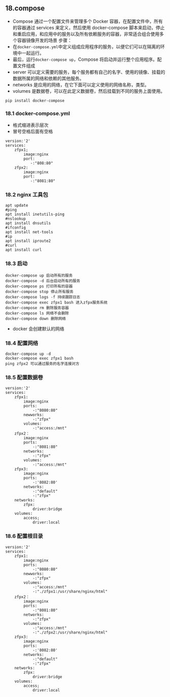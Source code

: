 ## 18.compose

* Compose 通过一个配置文件来管理多个 Docker 容器，在配置文件中，所有的容器通过 services 来定义，然后使用 docker-compose 脚本来启动，停止和重启应用，和应用中的服务以及所有依赖服务的容器，非常适合组合使用多个容器镜像开发的场景 步骤：
* 在`docker-compose.yml`中定义组成应用程序的服务，以便它们可以在隔离的环境中一起运行。
* 最后，运行`docker-compose up`，Compose 将启动并运行整个应用程序。配置文件组成
* server 可以定义需要的服务，每个服务都有自己的名字、使用的镜像、挂载的数据所属的网络和依赖的其他服务。
* networks 是应用的网络，在它下面可以定义使用的网络名称，类型。
* volumes 是数据卷，可以在此定义数据卷，然后挂载到不同的服务上面使用。

```
pip install docker-compose
```

### 18.1 docker-compose.yml

* 格式缩进表示层次
* 冒号空格后面有空格

```
version:'2'
services:
    zfpx1;
        image:nginx
        port:
           -:"808:80"
    zfpx2:
        image:nginx
        port:
           -:"8081:80"
```

### 18.2 nginx 工具包

```
apt update
#ping
apt install inetutils-ping
#nslookup
apt install dnsutils
#ifconfig
apt install net-tools
#ip
apt install iproute2
#curl
apt install curl
```

### 18.3 启动

```
docker-compose up 启动所有的服务
docker-compose -d 后台启动所有的服务
docker-compose ps 打印所有的容器
docker-compose stop 停止所有服务
docker-compose logs -f 持续跟踪日志
docker-compose exec zfpx1 bash 进入zfpx服务系统
docker-compose rm 删除服务容器
docker-compose ls 网络不会删除
docker-compose down 删除网络
```

* docker 会创建默认的网络

### 18.4 配置网络

```
docker-compose up -d
docker-compose exec zfpx1 bash
ping zfpx2 可以通过服务的名字连接对方
```

### 18.5 配置数据卷

```
version:'2'
services:
    zfpx1:
        image:nginx
        ports:
            -:"8080:80"
        newworks:
            -:"zfpx"
        volumes:
            -:"access:/mnt"
    zfpx2：
        image:nginx
        ports:
            -:"8081:80"
        networks:
            -:"zfpx"
        volumes:
            -:"access:/mnt"
    zfpx3:
        image:nginx
        ports:
            -:'8082:80'
        networks:
            -:"default"
            -:"zfpx"
    networks:
        zfpx:
            driver:bridge
    volumes:
        access;
            driver:local
```

### 18.6 配置根目录

```
version:'2'
services:
    zfpx1:
        image:nginx
        ports:
            -:"8080:80"
        newworks:
            -:"zfpx"
        volumes:
            -:"access:/mnt"
            -:"./zfpx1:/usr/share/nginx/html"
    zfpx2：
        image:nginx
        ports:
            -:"8081:80"
        networks:
            -:"zfpx"
        volumes:
            -:"access:/mnt"
            -:"./zfpx2:/usr/share/nginx/html"
    zfpx3:
        image:nginx
        ports:
            -:'8082:80'
        networks:
            -:"default"
            -:"zfpx"
    networks:
        zfpx:
            driver:bridge
    volumes:
        access;
            driver:local
```
